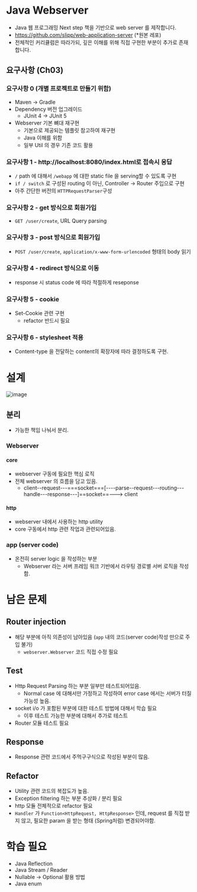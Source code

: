 # Java Webserver
- Java 웹 프로그래밍 Next step 책을 기반으로 web server 를 제작합니다.
- https://github.com/slipp/web-application-server (*원본 레포)
- 전체적인 커리큘럼은 따라가되, 깊은 이해를 위해 직접 구현한 부분이 추가로 존재합니다.

## 요구사항 (Ch03)
### 요구사항 0 (개별 프로젝트로 만들기 위함)
- Maven -> Gradle
- Dependency 버전 업그레이드
  - JUnit 4 -> JUnit 5
- Webserver 기본 뼈대 재구현
  - 기본으로 제공되는 템플릿 참고하여 재구현
  - Java 이해를 위함
  - 일부 Util 의 경우 기존 코드 활용

### 요구사항 1 - http://localhost:8080/index.html로 접속시 응답
- `/` path 에 대해서 `/webapp` 에 대한 static file 을 serving할 수 있도록 구현
- `if / switch` 로 구성된 routing 이 아닌, Controller -> Router 주입으로 구현
- 아주 간단한 버전의 `HTTPRequestParser`구성

### 요구사항 2 - get 방식으로 회원가입
- `GET /user/create`, URL Query parsing

### 요구사항 3 - post 방식으로 회원가입
- `POST /user/create`, `application/x-www-form-urlencoded` 형태의 body 읽기

### 요구사항 4 - redirect 방식으로 이동
- response 시 status code 에 따라 적절하게 reseponse

### 요구사항 5 - cookie
- Set-Cookie 관련 구현
  - refactor 반드시 필요

### 요구사항 6 - stylesheet 적용
- Content-type 을 전달하는 content의 확장자에 따라 결정하도록 구현.

# 설계
![image](https://github.com/JuneParkCode/java-mvc/assets/81505228/f58bfa1c-c4de-425a-90e0-417bec7c4d2a)

## 분리
- 가능한 책임 나눠서 분리.
### Webserver
#### core
- webserver 구동에 필요한 핵심 로직
- 전체 webserver 의 흐름을 담고 있음.
  - client--request---===socket===\[----parse--request---routing---handle---response---]==socket==---> client
#### http
- webserver 내에서 사용하는 http utility
- core 구동에서 http 관련 작업과 관련되어있음.
### app (server code)
- 온전히 server logic 을 작성하는 부분
  - Webserver 라는 서버 프레임 워크 기반에서 라우팅 경로별 서버 로직을 작성함.
 
# 남은 문제
## Router injection
- 해당 부분에 아직 의존성이 남아있음 (`app` 내의 코드(server code)작성 만으로 주입 불가)
  - `webserver.Webserver` 코드 직접 수정 필요
## Test
- Http Request Parsing 하는 부분 일부만 테스트되어있음.
  - Normal case 에 대해서만 가정하고 작성하여 error case 에서는 서버가 터질 가능성 높음.
- socket i/o 가 포함된 부분에 대한 테스트 방법에 대해서 학습 필요
  - 이후 테스트 가능한 부분에 대해서 추가로 테스트
- Router 모듈 테스트 필요
## Response
- Response 관련 코드에서 주먹구구식으로 작성된 부분이 많음.

## Refactor
- Utility 관련 코드의 복잡도가 높음.
- Exception filtering 하는 부분 추상화 / 분리 필요
- http 모듈 전체적으로 refactor 필요
- `Handler` 가 `Function<HttpRequest, HttpResponse>` 인데, request 를 직접 받지 않고, 필요한 param 을 받는 형태 (Spring처럼) 변경되어야함.
  
# 학습 필요
- Java Reflection
- Java Stream / Reader
- Nullable -> Optional 활용 방법
- Java enum
